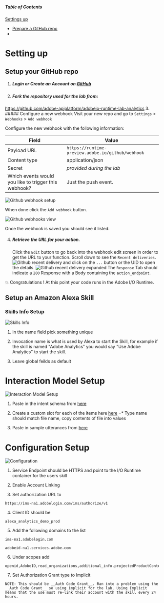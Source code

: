 ##### Table of Contents
[Settings up](#setting-up)
* [Prepare a GitHub repo](#prepare-a-github-repo)
*


# Setting up

## Setup your GitHub repo

1. ##### Login or Create an Account on [GitHub](https://github.com)
2. ##### Fork the repository used for the lab from:
https://github.com/adobe-apiplatform/adobeio-runtime-lab-analytics
3. ##### Configure a new webhook
   Visit your new repo and go to `Settings` > `Webhooks` > `Add webhook`

   Configure the new webhook with the following information:

   Field | Value
   ------------ | -------------
   Payload URL | `https://runtime-preview.adobe.io/github/webhook`
   Content type | application/json
   Secret | _provided during the lab_
   Which events would you like to trigger this webhook? | Just the push event.

   ![Github webhook setup](./readmeAssets/github-webhook-setup.png)

   When done click the `Add webhook` button.

   ![Github webhooks view](./readmeAssets/github-webhooks-view.png)

   Once the webhook is saved you should see it listed.


4. ##### Retrieve the URL for your action.
    Click the `Edit` button to go back into the webhook edit screen in order to get the URL to your function.
  Scroll down to see the `Recent deliveries`.
  ![Github recent delivery](./readmeAssets/github-recent-delivery.png) and click on the `...` button or the UID to open the details.
  ![Github recent delivery expanded](./readmeAssets/github-recent-delivery-open.png)
  The `Response` Tab should indicate a `200` Response with a Body containing the  `action_endpoint`.

:boom: Congratulations ! At this point your code runs in the Adobe I/O Runtime.

## Setup an Amazon Alexa Skill 



### Skills Info Setup
![Skills Info](./readmeAssets/skills_info.png?raw=true )

1. In the name field pick something unique

2. Invocation name is what is used by Alexa to start the Skill, for example if the skill is named "Adobe Analytics" you would say "Use Adobe Analytics" to start the skill.

3. Leave global feilds as default


# Interaction Model Setup
![Interaction Model Setup](./readmeAssets/interaction_model.png?raw=true )

1. Paste in the intent schema from [here](./IntentSchema.json)

2. Create a custom slot for each of the items here [here](./customSlotTypes)
⋅⋅* Type name should match file name, copy contents of file into values

1. Paste in sample utterances from [here](./SampleUtterances.txt)

# Configuration Setup
![Configuration](./readmeAssets/configuration.png?raw=true )

1. Service Endpoint should be HTTPS and point to the I/O Runtime container for the users skill

2. Enable Account Linking

3. Set authorization URL to
```
https://ims-na1.adobelogin.com/ims/authorize/v1
```

4. Client ID should be
```
alexa_analytics_demo_prod
```

5. Add the following domains to the list
```
ims-na1.adobelogin.com

adobeid-na1.services.adobe.com
```

6. Under scopes add
```
openid,AdobeID,read_organizations,additional_info.projectedProductContext,additional_info.job_function,session
```

7. Set Authorization Grant type to Implicit
```
NOTE: This should be __Auth Code Grant__. Ran into a problem using the __Auth Code Grant__ so using implicit for the lab. Using Implicit means that the use must re-link their account with the skill every 24 hours.
```
